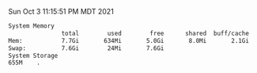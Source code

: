 Sun Oct  3 11:15:51 PM MDT 2021
```bash
System Memory
               total        used        free      shared  buff/cache   available
Mem:           7.7Gi       634Mi       5.0Gi       8.0Mi       2.1Gi       6.7Gi
Swap:          7.6Gi        24Mi       7.6Gi
System Storage
655M	.
```

